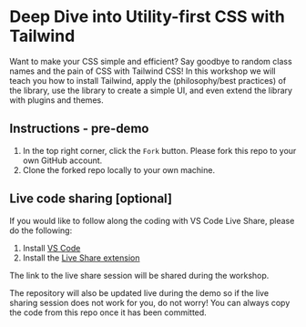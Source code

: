 # Deep Dive into Utility-first CSS with Tailwind

Want to make your CSS simple and efficient? Say goodbye to random class names and the pain of CSS with Tailwind CSS! In this workshop we will teach you how to install Tailwind, apply the (philosophy/best practices) of the library, use the library to create a simple UI, and even extend the library with plugins and themes.

## Instructions - pre-demo

1. In the top right corner, click the `Fork` button. Please fork this repo to your own GitHub account.
2. Clone the forked repo locally to your own machine.

## Live code sharing [optional]

If you would like to follow along the coding with VS Code Live Share, please do the following:

1. Install [VS Code](https://code.visualstudio.com/download)
2. Install the [Live Share extension](https://marketplace.visualstudio.com/items?itemName=MS-vsliveshare.vsliveshare-pack)

The link to the live share session will be shared during the workshop.

The repository will also be updated live during the demo so if the live sharing session does not work for you,
do not worry! You can always copy the code from this repo once it has been committed.
